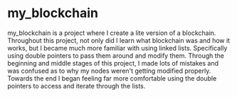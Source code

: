 # my_blockchain

my_blockchain is a project where I create a lite version of a blockchain. Throughout this project, not only did I learn what blockchain was and how it works,
but I became much more familiar with using linked lists. Specifically using double pointers to pass them around and modify them. Through the beginning and
middle stages of this project, I made lots of mistakes and was confused as to why my nodes weren't getting modified properly. Towards the end I began feeling
far more comfortable using the double pointers to access and iterate through the lists.